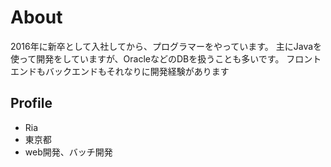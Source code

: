 # About
2016年に新卒として入社してから、プログラマーをやっています。
主にJavaを使って開発をしていますが、OracleなどのDBを扱うことも多いです。
フロントエンドもバックエンドもそれなりに開発経験があります

## Profile
- Ria
- 東京都
- web開発、バッチ開発

